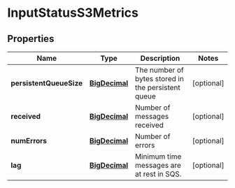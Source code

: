 # InputStatusS3Metrics

## Properties
Name | Type | Description | Notes
------------ | ------------- | ------------- | -------------
**persistentQueueSize** | [**BigDecimal**](BigDecimal.md) | The number of bytes stored in the persistent queue |  [optional]
**received** | [**BigDecimal**](BigDecimal.md) | Number of messages received |  [optional]
**numErrors** | [**BigDecimal**](BigDecimal.md) | Number of errors |  [optional]
**lag** | [**BigDecimal**](BigDecimal.md) | Minimum time messages are at rest in SQS. |  [optional]
